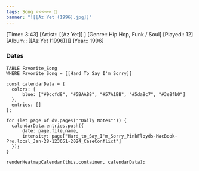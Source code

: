```yaml
---
tags: Song ⭐⭐⭐⭐⭐ 💛
banner: "![[Az Yet (1996).jpg]]"
---
```

[Time:: 3:43]
[Artist:: [[Az Yet]] ]
[Genre:: Hip Hop, Funk / Soul]
[Played:: 12]
[Album:: [[Az Yet (1996)]]]
[Year:: 1996]
### Dates
````dataview
TABLE Favorite_Song
WHERE Favorite_Song = [[Hard To Say I'm Sorry]]
````

  ```dataviewjs
const calendarData = { 
	colors: { 
		blue: ["#9ccfd8", "#5BAAB8", "#57A1BB", "#5da8c7", "#3e8fb0"] 
	}, 
	entries: [] 
}; 

for (let page of dv.pages('"Daily Notes"')) { 
	calendarData.entries.push({ 
		date: page.file.name, 
		intensity: page["Hard_to_Say_I'm_Sorry_PinkFloyds-MacBook-Pro.local_Jan-28-123651-2024_CaseConflict"]
	}); 
} 

renderHeatmapCalendar(this.container, calendarData);
```

